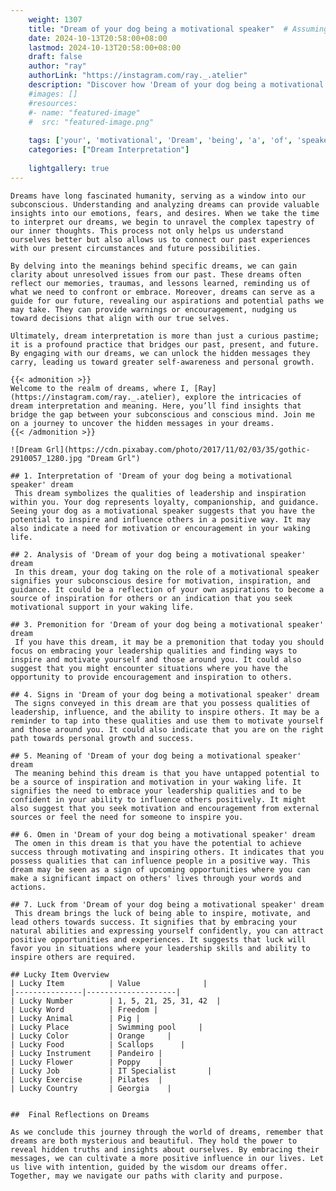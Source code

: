 ```yaml
---
    weight: 1307
    title: "Dream of your dog being a motivational speaker"  # Assuming 'title' column exists
    date: 2024-10-13T20:58:00+08:00
    lastmod: 2024-10-13T20:58:00+08:00
    draft: false
    author: "ray"
    authorLink: "https://instagram.com/ray._.atelier"
    description: "Discover how 'Dream of your dog being a motivational speaker' can interpret your future and uncover its significant meanings in your life."
    #images: []
    #resources:
    #- name: "featured-image"
    #  src: "featured-image.png"
    
    tags: ['your', 'motivational', 'Dream', 'being', 'a', 'of', 'speaker', 'dog']
    categories: ["Dream Interpretation"]
    
    lightgallery: true
---
```

    
    Dreams have long fascinated humanity, serving as a window into our subconscious. Understanding and analyzing dreams can provide valuable insights into our emotions, fears, and desires. When we take the time to interpret our dreams, we begin to unravel the complex tapestry of our inner thoughts. This process not only helps us understand ourselves better but also allows us to connect our past experiences with our present circumstances and future possibilities.
    
    By delving into the meanings behind specific dreams, we can gain clarity about unresolved issues from our past. These dreams often reflect our memories, traumas, and lessons learned, reminding us of what we need to confront or embrace. Moreover, dreams can serve as a guide for our future, revealing our aspirations and potential paths we may take. They can provide warnings or encouragement, nudging us toward decisions that align with our true selves.
    
    Ultimately, dream interpretation is more than just a curious pastime; it is a profound practice that bridges our past, present, and future. By engaging with our dreams, we can unlock the hidden messages they carry, leading us toward greater self-awareness and personal growth.
    
    {{< admonition >}}
    Welcome to the realm of dreams, where I, [Ray](https://instagram.com/ray._.atelier), explore the intricacies of dream interpretation and meaning. Here, you’ll find insights that bridge the gap between your subconscious and conscious mind. Join me on a journey to uncover the hidden messages in your dreams.
    {{< /admonition >}}
    
    ![Dream Grl](https://cdn.pixabay.com/photo/2017/11/02/03/35/gothic-2910057_1280.jpg "Dream Grl")
    
    ## 1. Interpretation of 'Dream of your dog being a motivational speaker' dream
     This dream symbolizes the qualities of leadership and inspiration within you. Your dog represents loyalty, companionship, and guidance. Seeing your dog as a motivational speaker suggests that you have the potential to inspire and influence others in a positive way. It may also indicate a need for motivation or encouragement in your waking life.
    
    ## 2. Analysis of 'Dream of your dog being a motivational speaker' dream
     In this dream, your dog taking on the role of a motivational speaker signifies your subconscious desire for motivation, inspiration, and guidance. It could be a reflection of your own aspirations to become a source of inspiration for others or an indication that you seek motivational support in your waking life.
    
    ## 3. Premonition for 'Dream of your dog being a motivational speaker' dream
     If you have this dream, it may be a premonition that today you should focus on embracing your leadership qualities and finding ways to inspire and motivate yourself and those around you. It could also suggest that you might encounter situations where you have the opportunity to provide encouragement and inspiration to others.
    
    ## 4. Signs in 'Dream of your dog being a motivational speaker' dream
     The signs conveyed in this dream are that you possess qualities of leadership, influence, and the ability to inspire others. It may be a reminder to tap into these qualities and use them to motivate yourself and those around you. It could also indicate that you are on the right path towards personal growth and success.
    
    ## 5. Meaning of 'Dream of your dog being a motivational speaker' dream
     The meaning behind this dream is that you have untapped potential to be a source of inspiration and motivation in your waking life. It signifies the need to embrace your leadership qualities and to be confident in your ability to influence others positively. It might also suggest that you seek motivation and encouragement from external sources or feel the need for someone to inspire you.
    
    ## 6. Omen in 'Dream of your dog being a motivational speaker' dream
     The omen in this dream is that you have the potential to achieve success through motivating and inspiring others. It indicates that you possess qualities that can influence people in a positive way. This dream may be seen as a sign of upcoming opportunities where you can make a significant impact on others' lives through your words and actions.
    
    ## 7. Luck from 'Dream of your dog being a motivational speaker' dream
     This dream brings the luck of being able to inspire, motivate, and lead others towards success. It signifies that by embracing your natural abilities and expressing yourself confidently, you can attract positive opportunities and experiences. It suggests that luck will favor you in situations where your leadership skills and ability to inspire others are required.
    
    ## Lucky Item Overview
    | Lucky Item          | Value              |
    |---------------|--------------------|
    | Lucky Number        | 1, 5, 21, 25, 31, 42  |
    | Lucky Word          | Freedom |
    | Lucky Animal        | Pig |
    | Lucky Place         | Swimming pool     |
    | Lucky Color         | Orange     |
    | Lucky Food          | Scallops      |
    | Lucky Instrument    | Pandeiro |
    | Lucky Flower        | Poppy    |
    | Lucky Job           | IT Specialist       |
    | Lucky Exercise      | Pilates  |
    | Lucky Country       | Georgia    |
    
    
    ##  Final Reflections on Dreams
    
    As we conclude this journey through the world of dreams, remember that dreams are both mysterious and beautiful. They hold the power to reveal hidden truths and insights about ourselves. By embracing their messages, we can cultivate a more positive influence in our lives. Let us live with intention, guided by the wisdom our dreams offer. Together, may we navigate our paths with clarity and purpose.
    